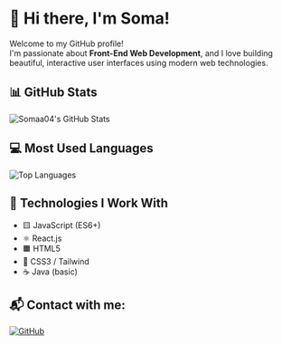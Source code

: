 # 👋 Hi there, I'm Soma!

Welcome to my GitHub profile!  
I'm passionate about **Front-End Web Development**, and I love building beautiful, interactive user interfaces using modern web technologies.

## 📊 GitHub Stats

![Somaa04's GitHub Stats](https://github-readme-stats.vercel.app/api?username=Somaa04&show_icons=true&theme=radical)


## 💻 Most Used Languages

![Top Languages](https://github-readme-stats.vercel.app/api/top-langs/?username=Somaa04&layout=compact&langs_count=10&theme=radical)


## 🚀 Technologies I Work With

- 🟨 JavaScript (ES6+)
- ⚛️ React.js
- 🟧 HTML5
- 🎨 CSS3 / Tailwind 
- ☕ Java (basic)

## 📬 Contact with me:

[![GitHub](https://img.shields.io/badge/GitHub-100000?style=for-the-badge&logo=github&logoColor=white)](https://github.com/Somaa04)



